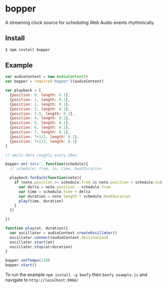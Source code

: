 bopper
===

A streaming clock source for scheduling Web Audio events rhythmically.

## Install

```bash
$ npm install bopper
```

## Example

```js
var audioContext = new AudioContext()
var bopper = require('bopper')(audioContext)

var playback = [
  {position: 0, length: 0.1},
  {position: 1, length: 0.1},
  {position: 2, length: 0.1},
  {position: 3, length: 0.1},
  {position: 3.5, length: 0.1},
  {position: 4, length: 0.1},
  {position: 5, length: 0.1},
  {position: 6, length: 0.1},
  {position: 7, length: 0.1},
  {position: 7+1/3, length: 0.1},
  {position: 7+2/3, length: 0.1}
]

// emits data roughly every 20ms

bopper.on('data', function(schedule){
  // schedule: from, to, time, beatDuration

  playback.forEach(function(note){
    if (note.position >= schedule.from && note.position < schedule.to){
      var delta = note.position - schedule.from
      var time = schedule.time + delta
      var duration = note.length * schedule.beatDuration
      play(time, duration)
    }
  })

})

function play(at, duration){
  var oscillator = audioContext.createOscillator()
  oscillator.connect(audioContext.destination)
  oscillator.start(at)
  oscillator.stop(at+duration)
}

bopper.setTempo(120)
bopper.start()

```

To run the example `npm install -g beefy` then `beefy example.js` and navigate to `http://localhost:9966/`